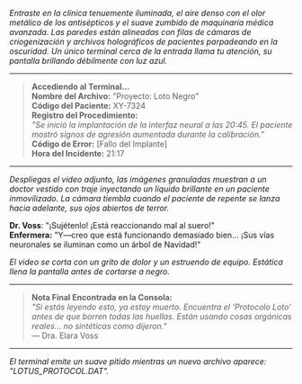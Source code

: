 _Entraste en la clínica tenuemente iluminada, el aire denso con el olor metálico de los antisépticos y el suave zumbido de maquinaria médica avanzada. Las paredes están alineadas con filas de cámaras de criogenización y archivos holográficos de pacientes parpadeando en la oscuridad. Un único terminal cerca de la entrada llama tu atención, su pantalla brillando débilmente con luz azul._

---

> **Accediendo al Terminal...**  
> **Nombre del Archivo:** "Proyecto: Loto Negro"  
> **Código del Paciente:** XY-7324  
> **Registro del Procedimiento:**  
> _"Se inició la implantación de la interfaz neural a las 20:45. El paciente mostró signos de agresión aumentada durante la calibración."_  
> **Código de Error:** [Fallo del Implante]  
> **Hora del Incidente:** 21:17

---

_Despliegas el video adjunto, las imágenes granuladas muestran a un doctor vestido con traje inyectando un líquido brillante en un paciente inmovilizado. La cámara tiembla cuando el paciente de repente se lanza hacia adelante, sus ojos abiertos de terror._

**Dr. Voss**: "¡Sujétenlo! ¡Está reaccionando mal al suero!"  
**Enfermera:** "Y—creo que está funcionando demasiado bien... ¡Sus vías neuronales se iluminan como un árbol de Navidad!"

_El video se corta con un grito de dolor y un estruendo de equipo. Estática llena la pantalla antes de cortarse a negro._

---

> **Nota Final Encontrada en la Consola:**  
> _"Si estás leyendo esto, ya estoy muerto. Encuentra el 'Protocolo Loto' antes de que borren todas las huellas. Están usando cosas orgánicas reales... no sintéticas como dijeron."_  
> — Dra. Elara Voss

---

_El terminal emite un suave pitido mientras un nuevo archivo aparece: "LOTUS_PROTOCOL.DAT"._
